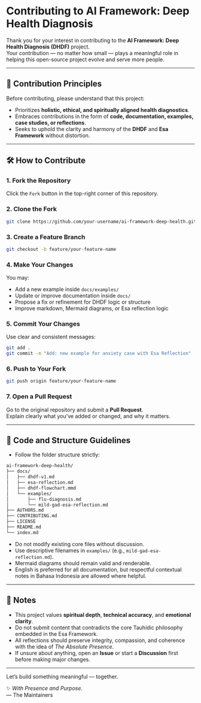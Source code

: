 # Contributing to AI Framework: Deep Health Diagnosis

Thank you for your interest in contributing to the **AI Framework: Deep Health Diagnosis (DHDF)** project.  
Your contribution — no matter how small — plays a meaningful role in helping this open-source project evolve and serve more people.

---

## 🙌 Contribution Principles

Before contributing, please understand that this project:

- Prioritizes **holistic, ethical, and spiritually aligned health diagnostics**.
- Embraces contributions in the form of **code, documentation, examples, case studies, or reflections**.
- Seeks to uphold the clarity and harmony of the **DHDF** and **Esa Framework** without distortion.

---

## 🛠 How to Contribute

### 1. Fork the Repository

Click the `Fork` button in the top-right corner of this repository.

### 2. Clone the Fork

```bash
git clone https://github.com/your-username/ai-framework-deep-health.git
```

### 3. Create a Feature Branch

```bash
git checkout -b feature/your-feature-name
```

### 4. Make Your Changes

You may:

- Add a new example inside `docs/examples/`
- Update or improve documentation inside `docs/`
- Propose a fix or refinement for DHDF logic or structure
- Improve markdown, Mermaid diagrams, or Esa reflection logic

### 5. Commit Your Changes

Use clear and consistent messages:

```bash
git add .
git commit -m "Add: new example for anxiety case with Esa Reflection"
```

### 6. Push to Your Fork

```bash
git push origin feature/your-feature-name
```

### 7. Open a Pull Request

Go to the original repository and submit a **Pull Request**.  
Explain clearly what you’ve added or changed, and why it matters.

---

## 📐 Code and Structure Guidelines

- Follow the folder structure strictly:

```bash
ai-framework-deep-health/
├── docs/
│   ├── dhdf-v1.md
│   ├── esa-reflection.md
│   ├── dhdf-flowchart.mmd
│   └── examples/
│       ├── flu-diagnosis.md
│       └── mild-gad-esa-reflection.md
├── AUTHORS.md
├── CONTRIBUTING.md
├── LICENSE
├── README.md
└── index.md
```

- Do not modify existing core files without discussion.
- Use descriptive filenames in `examples/` (e.g., `mild-gad-esa-reflection.md`).
- Mermaid diagrams should remain valid and renderable.
- English is preferred for all documentation, but respectful contextual notes in Bahasa Indonesia are allowed where helpful.

---

## 📎 Notes

- This project values **spiritual depth**, **technical accuracy**, and **emotional clarity**.
- Do not submit content that contradicts the core Tauhidic philosophy embedded in the Esa Framework.
- All reflections should preserve integrity, compassion, and coherence with the idea of *The Absolute Presence*.
- If unsure about anything, open an **Issue** or start a **Discussion** first before making major changes.

---

Let’s build something meaningful — together.

✨ *With Presence and Purpose.*  
— The Maintainers
